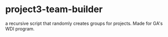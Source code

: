 # project3-team-builder
a recursive script that randomly creates groups for projects.  Made for GA's WDI program.
